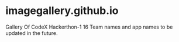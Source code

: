 # imagegallery.github.io
Gallery Of CodeX Hackerthon-1 16
Team names and app names to be updated in the future.
